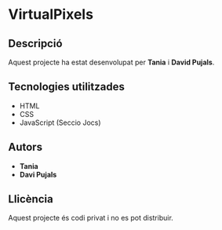 # VirtualPixels

## Descripció
Aquest projecte ha estat desenvolupat per **Tania** i **David Pujals**.

## Tecnologies utilitzades
- HTML
- CSS
- JavaScript (Seccio Jocs)

## Autors
- **Tania**
- **Davi Pujals**

## Llicència
Aquest projecte és codi privat i no es pot distribuir.
